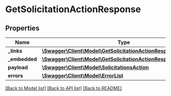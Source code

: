 # GetSolicitationActionResponse

## Properties
Name | Type | Description | Notes
------------ | ------------- | ------------- | -------------
**_links** | [**\Swagger\Client\Model\GetSolicitationActionResponseLinks**](GetSolicitationActionResponseLinks.md) |  | [optional] 
**_embedded** | [**\Swagger\Client\Model\GetSolicitationActionResponseEmbedded**](GetSolicitationActionResponseEmbedded.md) |  | [optional] 
**payload** | [**\Swagger\Client\Model\SolicitationsAction**](SolicitationsAction.md) |  | [optional] 
**errors** | [**\Swagger\Client\Model\ErrorList**](ErrorList.md) |  | [optional] 

[[Back to Model list]](../README.md#documentation-for-models) [[Back to API list]](../README.md#documentation-for-api-endpoints) [[Back to README]](../README.md)


